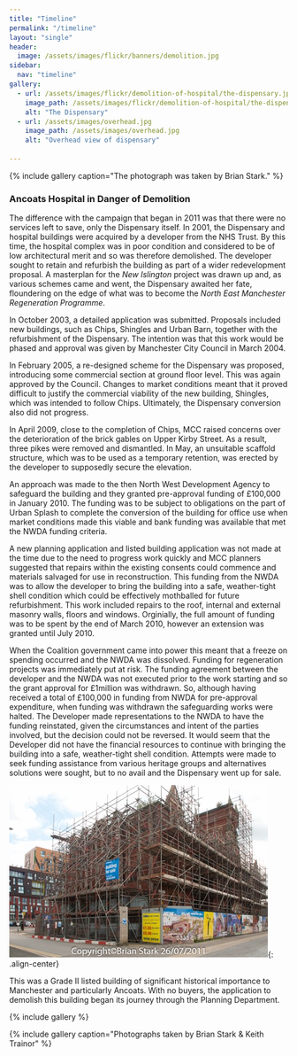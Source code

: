 ```yaml
---
title: "Timeline"
permalink: "/timeline"
layout: "single"
header:
  image: /assets/images/flickr/banners/demolition.jpg
sidebar:
  nav: "timeline"
gallery:
  - url: /assets/images/flickr/demolition-of-hospital/the-dispensary.jpg
    image_path: /assets/images/flickr/demolition-of-hospital/the-dispensary.jpg
    alt: "The Dispensary"
  - url: /assets/images/overhead.jpg
    image_path: /assets/images/overhead.jpg
    alt: "Overhead view of dispensary"
   
---
```

{% include gallery caption="The photograph was taken by Brian Stark." %}

### Ancoats Hospital in Danger of Demolition

The difference with the campaign that began in 2011 was that there were no services left to save, only the Dispensary itself.  In 2001, the Dispensary and hospital buildings were acquired by a developer from the NHS Trust.  By this time, the hospital complex was in poor condition and considered to be of low architectural merit and so was therefore demolished.   The developer sought to retain and refurbish the building as part of a wider redevelopment proposal.  A masterplan for the *New Islington* project was drawn up and, as various schemes came and went, the Dispensary awaited her fate, floundering on the edge of what was to become the *North East Manchester Regeneration Programme*.  

In October 2003, a detailed application was submitted. Proposals included new buildings, such as Chips, Shingles and Urban Barn, together with the refurbishment of the Dispensary. The intention was that this work would be phased and approval was given by Manchester City Council in March 2004.

In February 2005, a re-designed scheme for the Dispensary was proposed, introducing some commercial section at ground floor level.  This was again approved by the Council.  Changes to market conditions meant that it proved difficult to justify the commercial viability of the new building, Shingles, which was intended to follow Chips.  Ultimately, the Dispensary conversion also did not progress.

In April 2009, close to the completion of Chips, MCC raised concerns over the deterioration of the brick gables on Upper Kirby Street.  As a result, three pikes were removed and dismantled.  In May, an unsuitable scaffold structure, which was to be used as a temporary retention, was erected by the developer to supposedly secure the elevation.

An approach was made to the then North West Development Agency to safeguard the building and they granted pre-approval funding of £100,000 in January 2010. The funding was to be subject to obligations on the part of Urban Splash to complete the conversion of the building for office use when market conditions made this viable and bank funding was available that met the NWDA funding criteria.

A new planning application and listed building application was not made at the time due to the need to progress work quickly and MCC planners suggested that repairs within the existing consents could commence and materials salvaged for use in reconstruction.  This funding from the NWDA was to allow the developer to bring the building into a safe, weather-tight shell condition which could be effectively mothballed for future refurbishment. This work included repairs to the roof, internal and external masonry walls, floors and windows.  Orginially, the full amount of funding was to be spent by the end of March 2010, however an extension was granted until July 2010.

When the Coalition government came into power this meant that a freeze on spending occurred and the NWDA was dissolved.  Funding for regeneration projects was immediately put at risk. The funding agreement between the developer and the NWDA was not executed prior to the work starting and so the grant approval for £1million was withdrawn.  So, although having received a total of £100,000 in funding from NWDA for pre-approval expenditure, when funding was withdrawn the safeguarding works were halted. The Developer made representations to the NWDA to have the funding reinstated, given the circumstances and intent of the parties involved, but the decision could not be reversed.  It would seem that the Developer did not have the financial resources to continue with bringing the building into a safe, weather-tight shell condition. Attempts were made to seek funding assistance from various heritage groups and alternatives solutions were sought, but to no avail and the Dispensary went up for sale.

![for sale](assets/images/flickr/demolition-of-hospital/for-sale.jpg){: .align-center}

This was a Grade II listed building of significant historical importance to Manchester and particularly Ancoats.  With no buyers, the application to demolish this building began its journey through the Planning Department.

{% include gallery %}

{% include gallery caption="Photographs taken by Brian Stark & Keith Trainor" %}
